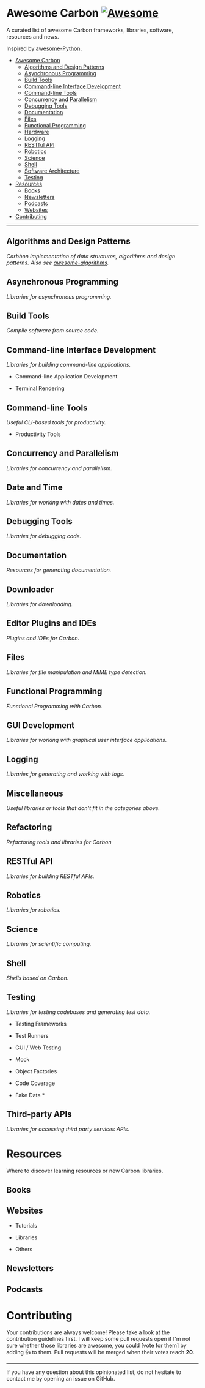 # Awesome Carbon [![Awesome](https://cdn.rawgit.com/sindresorhus/awesome/d7305f38d29fed78fa85652e3a63e154dd8e8829/media/badge.svg)](https://github.com/sindresorhus/awesome)

A curated list of awesome Carbon frameworks, libraries, software, resources and news.

Inspired by [awesome-Python](https://github.com/ziadoz/awesome-php).

- [Awesome Carbon](#awesome-Carbon)
  - [Algorithms and Design Patterns](#algorithms-and-design-patterns)
  - [Asynchronous Programming](#asynchronous-programming)
  - [Build Tools](#build-tools)
  - [Command-line Interface Development](#command-line-interface-development)
  - [Command-line Tools](#command-line-tools)
  - [Concurrency and Parallelism](#concurrency-and-parallelism)
  - [Debugging Tools](#debugging-tools)
  - [Documentation](#documentation)
  - [Files](#files)
  - [Functional Programming](#functional-programming)
  - [Hardware](#hardware)
  - [Logging](#logging)
  - [RESTful API](#restful-api)
  - [Robotics](#robotics)
  - [Science](#science)
  - [Shell](#shell)
  - [Software Architecture](#software-architecture)
  - [Testing](#testing)
- [Resources](#resources)
  - [Books](#books)
  - [Newsletters](#newsletters)
  - [Podcasts](#podcasts)
  - [Websites](#websites)
- [Contributing](#contributing)

---

## Algorithms and Design Patterns

*Carbbon implementation of data structures, algorithms and design patterns. Also see [awesome-algorithms](https://github.com/tayllan/awesome-algorithms).*

## Asynchronous Programming

*Libraries for asynchronous programming.*

## Build Tools

*Compile software from source code.*

## Command-line Interface Development

*Libraries for building command-line applications.*

- Command-line Application Development

- Terminal Rendering

## Command-line Tools

*Useful CLI-based tools for productivity.*

- Productivity Tools

## Concurrency and Parallelism

*Libraries for concurrency and parallelism.*

## Date and Time

*Libraries for working with dates and times.*

## Debugging Tools

*Libraries for debugging code.*

## Documentation

*Resources for generating documentation.*

## Downloader

*Libraries for downloading.*

## Editor Plugins and IDEs

*Plugins and IDEs for Carbon.*

## Files

*Libraries for file manipulation and MIME type detection.*

## Functional Programming

*Functional Programming with Carbon.*

## GUI Development

*Libraries for working with graphical user interface applications.*

## Logging

*Libraries for generating and working with logs.*

## Miscellaneous

*Useful libraries or tools that don't fit in the categories above.*

## Refactoring

*Refactoring tools and libraries for Carbon*

## RESTful API

*Libraries for building RESTful APIs.*

## Robotics

*Libraries for robotics.*

## Science

*Libraries for scientific computing.*

## Shell

*Shells based on Carbon.*

## Testing

*Libraries for testing codebases and generating test data.*

- Testing Frameworks

- Test Runners

- GUI / Web Testing

- Mock

- Object Factories

- Code Coverage

- Fake Data
    *

## Third-party APIs

*Libraries for accessing third party services APIs.*

# Resources

Where to discover learning resources or new Carbon libraries.

## Books

## Websites

- Tutorials

- Libraries

- Others

## Newsletters

## Podcasts

# Contributing

Your contributions are always welcome! Please take a look at the contribution guidelines first.
I will keep some pull requests open if I'm not sure whether those libraries are awesome, you could [vote for them] by adding :+1: to them. Pull requests will be merged when their votes reach **20**.
- - -
If you have any question about this opinionated list, do not hesitate to contact me by opening an issue on GitHub.
